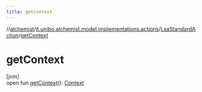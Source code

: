 ```yaml
---
title: getContext
---
```

//[alchemist](../../../index.html)/[it.unibo.alchemist.model.implementations.actions](../index.html)/[LsaStandardAction](index.html)/[getContext](get-context.html)



# getContext



[jvm]\
open fun [getContext](get-context.html)(): [Context](../../it.unibo.alchemist.model.interfaces/-context/index.html)




